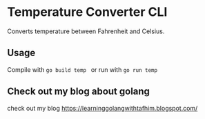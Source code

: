# Temperature Converter CLI

Converts temperature between Fahrenheit and Celsius.

## Usage

Compile with `go build temp `
or run with `go run temp `

## Check out my blog about golang
check out my blog https://learninggolangwithtafhim.blogspot.com/
